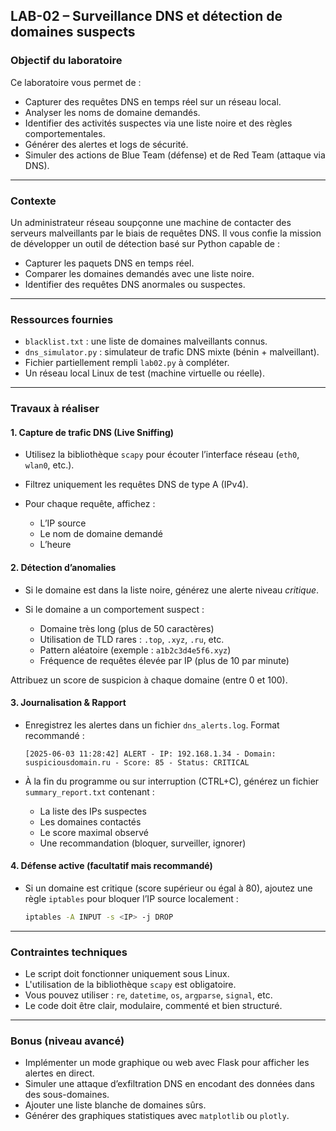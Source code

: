 ## LAB-02 – Surveillance DNS et détection de domaines suspects

### Objectif du laboratoire

Ce laboratoire vous permet de :

* Capturer des requêtes DNS en temps réel sur un réseau local.
* Analyser les noms de domaine demandés.
* Identifier des activités suspectes via une liste noire et des règles comportementales.
* Générer des alertes et logs de sécurité.
* Simuler des actions de Blue Team (défense) et de Red Team (attaque via DNS).

---

### Contexte

Un administrateur réseau soupçonne une machine de contacter des serveurs malveillants par le biais de requêtes DNS. Il vous confie la mission de développer un outil de détection basé sur Python capable de :

* Capturer les paquets DNS en temps réel.
* Comparer les domaines demandés avec une liste noire.
* Identifier des requêtes DNS anormales ou suspectes.

---

### Ressources fournies

* `blacklist.txt` : une liste de domaines malveillants connus.
* `dns_simulator.py` : simulateur de trafic DNS mixte (bénin + malveillant).
* Fichier partiellement rempli `lab02.py` à compléter.
* Un réseau local Linux de test (machine virtuelle ou réelle).

---

### Travaux à réaliser

#### 1. Capture de trafic DNS (Live Sniffing)

* Utilisez la bibliothèque `scapy` pour écouter l’interface réseau (`eth0`, `wlan0`, etc.).
* Filtrez uniquement les requêtes DNS de type A (IPv4).
* Pour chaque requête, affichez :

  * L’IP source
  * Le nom de domaine demandé
  * L’heure

#### 2. Détection d’anomalies

* Si le domaine est dans la liste noire, générez une alerte niveau *critique*.
* Si le domaine a un comportement suspect :

  * Domaine très long (plus de 50 caractères)
  * Utilisation de TLD rares : `.top`, `.xyz`, `.ru`, etc.
  * Pattern aléatoire (exemple : `a1b2c3d4e5f6.xyz`)
  * Fréquence de requêtes élevée par IP (plus de 10 par minute)

Attribuez un score de suspicion à chaque domaine (entre 0 et 100).

#### 3. Journalisation & Rapport

* Enregistrez les alertes dans un fichier `dns_alerts.log`.
  Format recommandé :

  ```
  [2025-06-03 11:28:42] ALERT - IP: 192.168.1.34 - Domain: suspiciousdomain.ru - Score: 85 - Status: CRITICAL
  ```

* À la fin du programme ou sur interruption (CTRL+C), générez un fichier `summary_report.txt` contenant :

  * La liste des IPs suspectes
  * Les domaines contactés
  * Le score maximal observé
  * Une recommandation (bloquer, surveiller, ignorer)

#### 4. Défense active (facultatif mais recommandé)

* Si un domaine est critique (score supérieur ou égal à 80), ajoutez une règle `iptables` pour bloquer l’IP source localement :

  ```bash
  iptables -A INPUT -s <IP> -j DROP
  ```

---

### Contraintes techniques

* Le script doit fonctionner uniquement sous Linux.
* L'utilisation de la bibliothèque `scapy` est obligatoire.
* Vous pouvez utiliser : `re`, `datetime`, `os`, `argparse`, `signal`, etc.
* Le code doit être clair, modulaire, commenté et bien structuré.

---

### Bonus (niveau avancé)

* Implémenter un mode graphique ou web avec Flask pour afficher les alertes en direct.
* Simuler une attaque d’exfiltration DNS en encodant des données dans des sous-domaines.
* Ajouter une liste blanche de domaines sûrs.
* Générer des graphiques statistiques avec `matplotlib` ou `plotly`.
